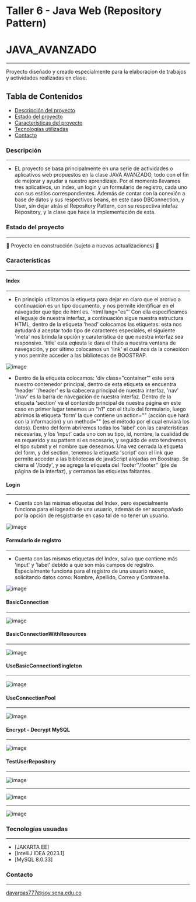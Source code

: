 # Taller 6 - Java Web (Repository Pattern)
# JAVA_AVANZADO
***
Proyecto diseñado y creado especialmente para la elaboracion de trabajos y actividades realizadas en clase.
## Tabla de Contenidos
* [Descripción del proyecto](#descripción-del-proyecto)
* [Estado del proyecto](#estado-del-proyecto)
* [Características del proyecto](Características-del-proyecto)
* [Tecnologías utilizadas](#tecnologías-utilizadas)
* [Contacto](#contacto)

### Descripción
***
* EL proyecto se basa principalmente en una serie de actividades o aplicativos web propuestos en la clase JAVA AVANZADO, todo con el fin de mejorar y ayudar a nuestro aprendizaje. Por el momento llevamos tres aplicativos, un index, un login y un formulario de registro, cada uno con sus estilos correspondientes. Además de contar con la conexión a base de datos y sus respectivos beans, en este caso DBConnection, y User, sin dejar atrás el Repository Pattern, con su respectiva intefaz Repository, y la clase que hace la implementación de esta.

### Estado del proyecto
***
:construction: Proyecto en construcción (sujeto a nuevas actualizaciones) :construction:

### Características
***
#### Index
***
* En principio utilizamos la etiqueta <!DOCTYPE html> para dejar en claro que el arcrivo a continuacion es un tipo documento, y nos permite identificar en el navegador que tipo de html es. 'html lang="es"' Con ella especificamos el leguaje de nuestra interfaz, a continuación sigue nuestra estructura HTML, dentro de la etiqueta 'head' colocamos las etiquetas: <meta charset> esta nos aytudará a aceptar todo tipo de caracteres especiales, el siguiente 'meta' nos brinda la opción y caraterística de que nuestra interfaz sea responsive. 'title' esta eqieuta le dara el título a nuestra ventana de navegación,  y por último colocamos un 'link' el cual nos da la conexióon y nos permite acceder a las bibliotecas de BOOSTRAP.

![image](https://github.com/DayanaVarg/Taller4_5_JavaWeb/assets/128272265/2472f30b-c473-4918-9da0-b4bfc84239ec)
  
* Dentro de la etiqueta <body> colocamos:
'div class="container"' este será nuestro contenedor principal, dentro de esta etiqueta se encuentra 'header' '/header' es la cabecera principal de nuestra interfaz, 'nav' '/nav' es la barra de navegación de nuestra interfaz. Dentro de la etiqueta 'section' va el contenido principal de nuestra página en este caso en primer lugar tenemos un "h1" con el título del formulario, luego abrimos la etiqueta 'form' la que contiene un action="" (acción que hará con la información) y un method="" (es el método por el cual enviará los datos). Dentro del form abriremos todas los 'label' con las caraterísticas necesarias, y los 'input' cada uno con su tipo, id, nombre, la cualidad de es requerido y su pattern si es necesario, y seguido de esto tendremos el <bottom> tipo submit y el nombre que deseamos. Una vez cerrada la etiqueta del form, y del section, tenemos la etiqueta 'script' con el link que permite acceder a las bibliotecas de javaScript alojadas en Boostrap. Se cierra el '/body', y se agrega la etiqueta del 'footer''/footer'' (pie de página de la interfaz), y cerramos las etiquetas faltantes.

#### Login
***
* Cuenta con las mismas etiquetas del Index, pero especialmente funciona para el logeado de una usuario, además de ser acompañado por la opción de resgistrarse en caso tal de no tener un usuario.

![image](https://github.com/DayanaVarg/Taller4_5_JavaWeb/assets/128272265/b551b1e7-9d0a-44c4-9de8-4a8135e803a0)

#### Formulario de registro
***
* Cuenta con las mismas etiquetas del Index, salvo que contiene más 'input' y 'label' debido a que son más campos de registro. Especialmente funciona para el registro de una usuario nuevo, solicitando datos como: Nombre, Apellido, Correo y Contraseña.

![image](https://github.com/DayanaVarg/Taller4_5_JavaWeb/assets/128272265/2472f30b-c473-4918-9da0-b4bfc84239ec)

#### BasicConnection
***
![image](https://user-images.githubusercontent.com/128272265/236643737-bd4205bb-d78a-4c94-85c6-5aa43546faec.png)

#### BasicConnectionWithResources
***
![image](https://user-images.githubusercontent.com/128272265/236643766-2f7dd7c7-40bc-4cd7-be7d-d9ac2ad1ed30.png)

#### UseBasicConnectionSingleton
***
![image](https://user-images.githubusercontent.com/128272265/236643796-afd830ba-7b26-45ad-95fd-3390b9ce2df6.png)

#### UseConnectionPool
***
![image](https://user-images.githubusercontent.com/128272265/236643851-7bdd8373-c995-4d44-8fc1-0937ade2b3e8.png)

#### Encrypt - Decrypt MySQL
***
  ![image](https://user-images.githubusercontent.com/128272265/236377952-9ffa7436-6f2d-440e-a727-7798f84fe514.png)

#### TestUserRepository
***
![image](https://github.com/DayanaVarg/Taller6-Java/assets/128272265/92b2eb23-34cd-4013-9b19-d36a74cd6e48)
***
![image](https://github.com/DayanaVarg/Taller6-Java/assets/128272265/af81ae48-4cb5-4f06-a845-ac6602fa626c)
***
![image](https://github.com/DayanaVarg/Taller6-Java/assets/128272265/cd157fb3-1cdf-4ffe-8e50-036338305e11)
  
### Tecnologías usuadas
***
* [JAKARTA EE]
* [IntelliJ IDEA 2023.1] 
* [MySQL 8.0.33]
  
### Contacto
***
davargas777@soy.sena.edu.co



